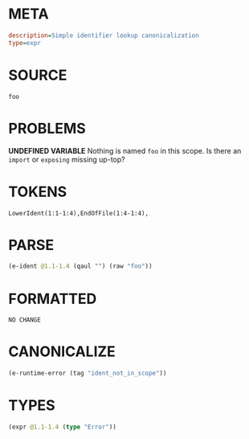 # META
~~~ini
description=Simple identifier lookup canonicalization
type=expr
~~~
# SOURCE
~~~roc
foo
~~~
# PROBLEMS
**UNDEFINED VARIABLE**
Nothing is named `foo` in this scope.
Is there an `import` or `exposing` missing up-top?

# TOKENS
~~~zig
LowerIdent(1:1-1:4),EndOfFile(1:4-1:4),
~~~
# PARSE
~~~clojure
(e-ident @1.1-1.4 (qaul "") (raw "foo"))
~~~
# FORMATTED
~~~roc
NO CHANGE
~~~
# CANONICALIZE
~~~clojure
(e-runtime-error (tag "ident_not_in_scope"))
~~~
# TYPES
~~~clojure
(expr @1.1-1.4 (type "Error"))
~~~

